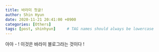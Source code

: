 ```yaml
---
title: 바라미 첫글!
author: Shin Hyun
date: 2020-11-21 20:41:00 +0900
categories: [Others]
tags: [post, shinhyun]     # TAG names should always be lowercase
---
```


아아 - ! 이것은 바라미 블로그라는 것이다 ! 
